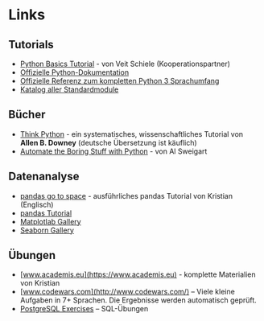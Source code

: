 
# Links

## Tutorials

* [Python Basics Tutorial](https://python-basics-tutorial.readthedocs.io/de/latest/index.html) - von Veit Schiele (Kooperationspartner)
* [Offizielle Python-Dokumentation](http://www.python.org/doc)
* [Offizielle Referenz zum kompletten Python 3 Sprachumfang](https://docs.python.org/3/library/index.html)
* [Katalog aller Standardmodule](https://docs.python.org/3/py-modindex.html)

## Bücher

* [Think Python](http://greenteapress.com/thinkpython2/html/index.html) - ein systematisches, wissenschaftliches Tutorial von **Allen B. Downey** (deutsche Übersetzung ist käuflich)
* [Automate the Boring Stuff with Python](https://automatetheboringstuff.com/) - von Al Sweigart

## Datenanalyse

* [pandas go to space](https://www.academis.eu/pandas_go_to_space/) - ausführliches pandas Tutorial von Kristian (Englisch)
* [pandas Tutorial](http://pandas.pydata.org/pandas-docs/stable/visualization.html)
* [Matplotlab Gallery](http://matplotlib.org/gallery.html)
* [Seaborn Gallery](https://seaborn.pydata.org/examples/index.html)

## Übungen

* [www.academis.eu](https://www.academis.eu) - komplette Materialien von Kristian
* [www.codewars.com](http://www.codewars.com/) – Viele kleine Aufgaben in 7+ Sprachen. Die Ergebnisse werden automatisch geprüft.
* [PostgreSQL Exercises](https://pgexercises.com/) – SQL-Übungen

